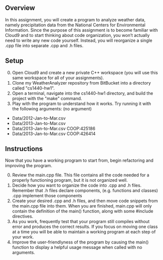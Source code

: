 ## Overview
In this assignment, you will create a program to analyze weather data, namely precipitation data from the National Centers for Environmental Information. Since the purpose of this assignment is to become familiar with Cloud9 and to start thinking about code organization, you won’t actually need to write any new code yourself. Instead, you will reorganize a single .cpp file into separate .cpp and .h files.

## Setup
0. Open Cloud9 and create a new private C++ workspace (you will use this same workspace for all of your assignments).
1. Clone my WeatherAnalyzer repository from BitBucket into a directory called "cs1440-hw1".
2. Open a terminal, navigate into the cs1440-hw1 directory, and build the project with the "make" command.
3. Play with the program to understand how it works. Try running it with the following arguments:
(no argument)
* Data/2012-Jan-to-Mar.csv
* Data/2013-Jan-to-Mar.csv
* Data/2013-Jan-to-Mar.csv COOP:425186
* Data/2013-Jan-to-Mar.csv COOP:426414


## Instructions
Now that you have a working program to start from, begin refactoring and improving the program.

0. Review the main.cpp file. This file contains all the code needed for a properly functioning program, but it is not organized well.
1. Decide how you want to organize the code into .cpp and .h files. Remember that
	.h files declare components, (e.g. functions and classes)
	.cpp implement those components
2. Create your desired .cpp and .h files, and then move code snippets from the main.cpp file into them. When you are finished, main.cpp will only contain the definition of the main() function, along with some #include directives.
3. As you work, frequently test that your program still compiles without error and produces the correct results. If you focus on moving one class at a time you will be able to maintain a working program at each step of your work.
4. Improve the user-friendlyness of the program by causing the main() function to display a helpful usage message when called with no arguments.
